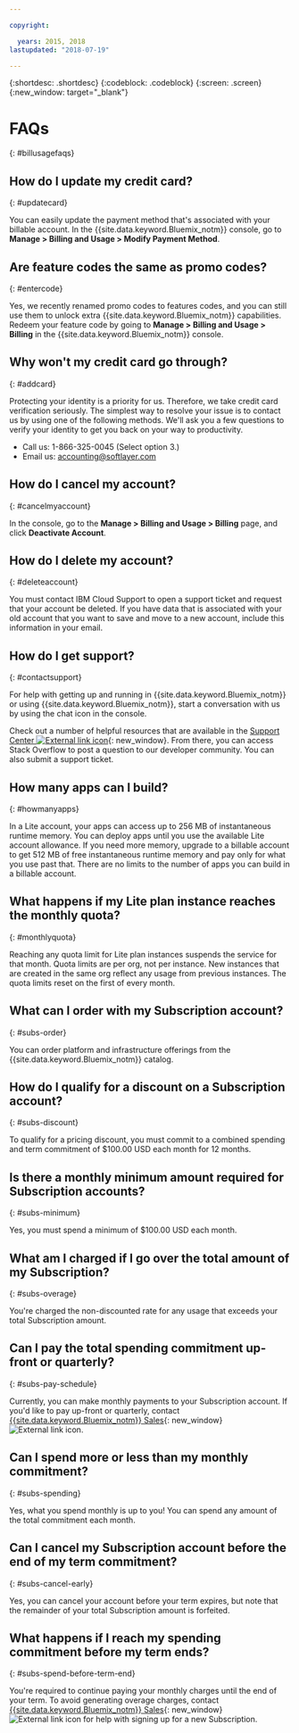 ```yaml
---

copyright:

  years: 2015, 2018
lastupdated: "2018-07-19"

---
```


{:shortdesc: .shortdesc}
{:codeblock: .codeblock}
{:screen: .screen}
{:new_window: target="_blank"}

# FAQs
{: #billusagefaqs} 




## How do I update my credit card?
{: #updatecard}

You can easily update the payment method that's associated with your billable account. In the {{site.data.keyword.Bluemix_notm}} console, go to **Manage > Billing and Usage > Modify Payment Method**. 

## Are feature codes the same as promo codes? 
{: #entercode}

Yes, we recently renamed promo codes to features codes, and you can still use them to unlock extra {{site.data.keyword.Bluemix_notm}} capabilities. Redeem your feature code by going to **Manage > Billing and Usage > Billing** in the {{site.data.keyword.Bluemix_notm}} console. 

## Why won't my credit card go through?
{: #addcard}

Protecting your identity is a priority for us. Therefore, we take credit card verification seriously. The simplest way to resolve your issue is to contact us by using one of the following methods. We'll ask you a few questions to verify your identity to get you back on your way to productivity. 

   * Call us: 1-866-325-0045 (Select option 3.)
   * Email us: accounting@softlayer.com

## How do I cancel my account?
{: #cancelmyaccount}

In the console, go to the **Manage > Billing and Usage > Billing** page, and click **Deactivate Account**.

## How do I delete my account?
{: #deleteaccount}

You must contact IBM Cloud Support to open a support ticket and request that your account be deleted. If you have data that is associated with your old account that you want to save and move to a new account, include this information in your email.

## How do I get support?
{: #contactsupport}

For help with getting up and running in {{site.data.keyword.Bluemix_notm}} or using {{site.data.keyword.Bluemix_notm}}, start a conversation with us by using the chat icon in the console. 

Check out a number of helpful resources that are available in the [Support Center ![External link icon](../icons/launch-glyph.svg)](https://console.bluemix.net/unifiedsupport/supportcenter){: new_window}. From there, you can access Stack Overflow to post a question to our developer community. You can also submit a support ticket.  



## How many apps can I build?
{: #howmanyapps}

In a Lite account, your apps can access up to 256 MB of instantaneous runtime memory. You can deploy apps until you use the available Lite account allowance. If you need more memory, upgrade to a billable account to get 512 MB of free instantaneous runtime memory and pay only for what you use past that. There are no limits to the number of apps you can build in a billable account.

## What happens if my Lite plan instance reaches the monthly quota?
{: #monthlyquota}

Reaching any quota limit for Lite plan instances suspends the service for that month. Quota limits are per org, not per instance. New instances that are created in the same org reflect any usage from previous instances. The quota limits reset on the first of every month.



## What can I order with my Subscription account? 
{: #subs-order}

You can order platform and infrastructure offerings from the {{site.data.keyword.Bluemix_notm}} catalog.

## How do I qualify for a discount on a Subscription account? 
{: #subs-discount}

To qualify for a pricing discount, you must commit to a combined spending and term commitment of $100.00 USD each month for 12 months. 

## Is there a monthly minimum amount required for Subscription accounts? 
{: #subs-minimum}

Yes, you must spend a minimum of $100.00 USD each month.

## What am I charged if I go over the total amount of my Subscription?
{: #subs-overage}

You're charged the non-discounted rate for any usage that exceeds your total Subscription amount.

## Can I pay the total spending commitment up-front or quarterly?
{: #subs-pay-schedule}

Currently, you can make monthly payments to your Subscription account. If you'd like to pay up-front or quarterly, contact [{{site.data.keyword.Bluemix_notm}} Sales](https://www.ibm.com/cloud-computing/bluemix/contact-us){: new_window} ![External link icon](../icons/launch-glyph.svg).

## Can I spend more or less than my monthly commitment?  
{: #subs-spending}

Yes, what you spend monthly is up to you! You can spend any amount of the total commitment each month. 

## Can I cancel my Subscription account before the end of my term commitment?  
{: #subs-cancel-early}

Yes, you can cancel your account before your term expires, but note that the remainder of your total Subscription amount is forfeited. 

## What happens if I reach my spending commitment before my term ends?  
{: #subs-spend-before-term-end}

You're required to continue paying your monthly charges until the end of your term. To avoid generating overage charges, contact [{{site.data.keyword.Bluemix_notm}} Sales](https://www.ibm.com/cloud-computing/bluemix/contact-us){: new_window} ![External link icon](../icons/launch-glyph.svg) for help with signing up for a new Subscription. 










